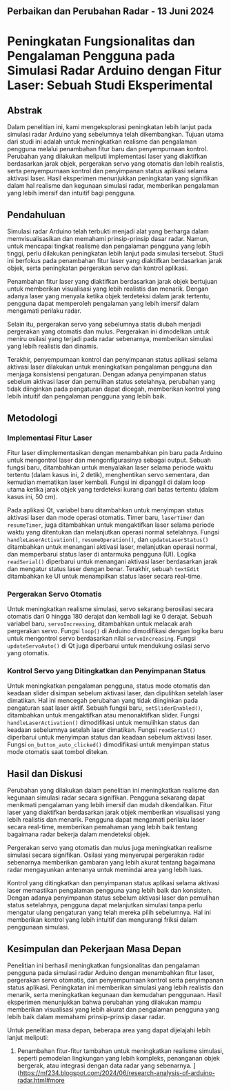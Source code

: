## Perbaikan dan Perubahan Radar - 13 Juni 2024
# Peningkatan Fungsionalitas dan Pengalaman Pengguna pada Simulasi Radar Arduino dengan Fitur Laser: Sebuah Studi Eksperimental

## Abstrak

Dalam penelitian ini, kami mengeksplorasi peningkatan lebih lanjut pada simulasi radar Arduino yang sebelumnya telah dikembangkan. Tujuan utama dari studi ini adalah untuk meningkatkan realisme dan pengalaman pengguna melalui penambahan fitur baru dan penyempurnaan kontrol. Perubahan yang dilakukan meliputi implementasi laser yang diaktifkan berdasarkan jarak objek, pergerakan servo yang otomatis dan lebih realistis, serta penyempurnaan kontrol dan penyimpanan status aplikasi selama aktivasi laser. Hasil eksperimen menunjukkan peningkatan yang signifikan dalam hal realisme dan kegunaan simulasi radar, memberikan pengalaman yang lebih imersif dan intuitif bagi pengguna.

## Pendahuluan

Simulasi radar Arduino telah terbukti menjadi alat yang berharga dalam memvisualisasikan dan memahami prinsip-prinsip dasar radar. Namun, untuk mencapai tingkat realisme dan pengalaman pengguna yang lebih tinggi, perlu dilakukan peningkatan lebih lanjut pada simulasi tersebut. Studi ini berfokus pada penambahan fitur laser yang diaktifkan berdasarkan jarak objek, serta peningkatan pergerakan servo dan kontrol aplikasi.

Penambahan fitur laser yang diaktifkan berdasarkan jarak objek bertujuan untuk memberikan visualisasi yang lebih realistis dan menarik. Dengan adanya laser yang menyala ketika objek terdeteksi dalam jarak tertentu, pengguna dapat memperoleh pengalaman yang lebih imersif dalam mengamati perilaku radar.

Selain itu, pergerakan servo yang sebelumnya statis diubah menjadi pergerakan yang otomatis dan mulus. Pergerakan ini dimodelkan untuk meniru osilasi yang terjadi pada radar sebenarnya, memberikan simulasi yang lebih realistis dan dinamis.

Terakhir, penyempurnaan kontrol dan penyimpanan status aplikasi selama aktivasi laser dilakukan untuk meningkatkan pengalaman pengguna dan menjaga konsistensi pengaturan. Dengan adanya penyimpanan status sebelum aktivasi laser dan pemulihan status setelahnya, perubahan yang tidak diinginkan pada pengaturan dapat dicegah, memberikan kontrol yang lebih intuitif dan pengalaman pengguna yang lebih baik.

## Metodologi

### Implementasi Fitur Laser

Fitur laser diimplementasikan dengan menambahkan pin baru pada Arduino untuk mengontrol laser dan mengonfigurasinya sebagai output. Sebuah fungsi baru, ditambahkan untuk menyalakan laser selama periode waktu tertentu (dalam kasus ini, 2 detik), menghentikan servo sementara, dan kemudian mematikan laser kembali. Fungsi ini dipanggil di dalam loop utama ketika jarak objek yang terdeteksi kurang dari batas tertentu (dalam kasus ini, 50 cm).

Pada aplikasi Qt, variabel baru ditambahkan untuk menyimpan status aktivasi laser dan mode operasi otomatis. Timer baru, `laserTimer` dan `resumeTimer`, juga ditambahkan untuk mengaktifkan laser selama periode waktu yang ditentukan dan melanjutkan operasi normal setelahnya. Fungsi `handleLaserActivation()`, `resumeOperation()`, dan `updateLaserStatus()` ditambahkan untuk menangani aktivasi laser, melanjutkan operasi normal, dan memperbarui status laser di antarmuka pengguna (UI). Logika `readSerial()` diperbarui untuk menangani aktivasi laser berdasarkan jarak dan mengatur status laser dengan benar. Terakhir, sebuah `textEdit` ditambahkan ke UI untuk menampilkan status laser secara real-time.

### Pergerakan Servo Otomatis

Untuk meningkatkan realisme simulasi, servo sekarang berosilasi secara otomatis dari 0 hingga 180 derajat dan kembali lagi ke 0 derajat. Sebuah variabel baru, `servoIncreasing`, ditambahkan untuk melacak arah pergerakan servo. Fungsi `loop()` di Arduino dimodifikasi dengan logika baru untuk mengontrol servo berdasarkan nilai `servoIncreasing`. Fungsi `updateServoAuto()` di Qt juga diperbarui untuk mendukung osilasi servo yang otomatis.

### Kontrol Servo yang Ditingkatkan dan Penyimpanan Status

Untuk meningkatkan pengalaman pengguna, status mode otomatis dan keadaan slider disimpan sebelum aktivasi laser, dan dipulihkan setelah laser dimatikan. Hal ini mencegah perubahan yang tidak diinginkan pada pengaturan saat laser aktif. Sebuah fungsi baru, `setSliderEnabled()`, ditambahkan untuk mengaktifkan atau menonaktifkan slider. Fungsi `handleLaserActivation()` dimodifikasi untuk memulihkan status dan keadaan sebelumnya setelah laser dimatikan. Fungsi `readSerial()` diperbarui untuk menyimpan status dan keadaan sebelum aktivasi laser. Fungsi `on_button_auto_clicked()` dimodifikasi untuk menyimpan status mode otomatis saat tombol ditekan.

## Hasil dan Diskusi

Perubahan yang dilakukan dalam penelitian ini meningkatkan realisme dan kegunaan simulasi radar secara signifikan. Pengguna sekarang dapat menikmati pengalaman yang lebih imersif dan mudah dikendalikan. Fitur laser yang diaktifkan berdasarkan jarak objek memberikan visualisasi yang lebih realistis dan menarik. Pengguna dapat mengamati perilaku laser secara real-time, memberikan pemahaman yang lebih baik tentang bagaimana radar bekerja dalam mendeteksi objek.

Pergerakan servo yang otomatis dan mulus juga meningkatkan realisme simulasi secara signifikan. Osilasi yang menyerupai pergerakan radar sebenarnya memberikan gambaran yang lebih akurat tentang bagaimana radar mengayunkan antenanya untuk memindai area yang lebih luas.

Kontrol yang ditingkatkan dan penyimpanan status aplikasi selama aktivasi laser memastikan pengalaman pengguna yang lebih baik dan konsisten. Dengan adanya penyimpanan status sebelum aktivasi laser dan pemulihan status setelahnya, pengguna dapat melanjutkan simulasi tanpa perlu mengatur ulang pengaturan yang telah mereka pilih sebelumnya. Hal ini memberikan kontrol yang lebih intuitif dan mengurangi friksi dalam penggunaan simulasi.

## Kesimpulan dan Pekerjaan Masa Depan

Penelitian ini berhasil meningkatkan fungsionalitas dan pengalaman pengguna pada simulasi radar Arduino dengan menambahkan fitur laser, pergerakan servo otomatis, dan penyempurnaan kontrol serta penyimpanan status aplikasi. Peningkatan ini memberikan simulasi yang lebih realistis dan menarik, serta meningkatkan kegunaan dan kemudahan penggunaan. Hasil eksperimen menunjukkan bahwa perubahan yang dilakukan mampu memberikan visualisasi yang lebih akurat dan pengalaman pengguna yang lebih baik dalam memahami prinsip-prinsip dasar radar.

Untuk penelitian masa depan, beberapa area yang dapat dijelajahi lebih lanjut meliputi:

1. Penambahan fitur-fitur tambahan untuk meningkatkan realisme simulasi, seperti pemodelan lingkungan yang lebih kompleks, penanganan objek bergerak, atau integrasi dengan data radar yang sebenarnya.
](https://mf234.blogspot.com/2024/06/research-analysis-of-arduino-radar.html#more
